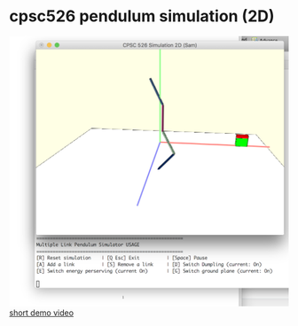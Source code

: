 # cpsc526 pendulum simulation (2D)

![screenshot](https://github.com/Aahung/cpsc526-pendulum-simulation/raw/master/figures/screenshot.png)
[short demo video](https://s.xinhong.me/long-term/cpsc526-assignment4-demo.mp4)
